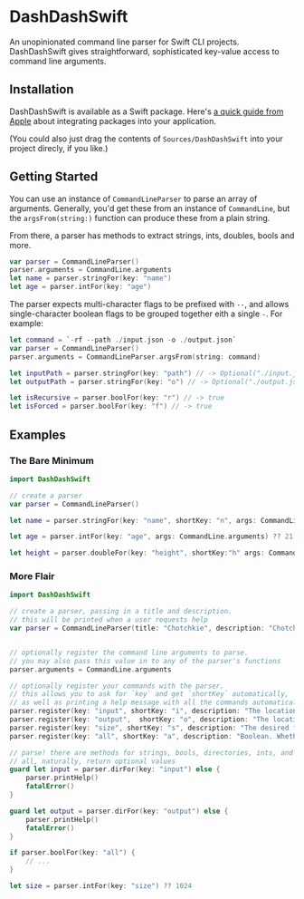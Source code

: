 # DashDashSwift

An unopinionated command line parser for Swift CLI projects. DashDashSwift gives straightforward, sophisticated key-value access to command line arguments.

## Installation

DashDashSwift is available as a Swift package. Here's [a quick guide from Apple](https://developer.apple.com/documentation/xcode/adding_package_dependencies_to_your_app) about integrating packages into your application.

(You could also just drag the contents of `Sources/DashDashSwift` into your project direcly, if you like.)


## Getting Started

You can use an instance of `CommandLineParser` to parse an array of arguments. Generally, you'd get these from an instance of `CommandLine`, but the `argsFrom(string:)` function can produce these from a plain string. 

From there, a parser has methods to extract strings, ints, doubles, bools and more.

```swift
var parser = CommandLineParser()
parser.arguments = CommandLine.arguments
let name = parser.stringFor(key: "name")
let age = parser.intFor(key: "age")
```

The parser expects multi-character flags to be prefixed with `--`, and allows single-character boolean flags to be grouped together eith a single `-`. For example:

```swift
let command = `-rf --path ./input.json -o ./output.json`
var parser = CommandLineParser()
parser.arguments = CommandLineParser.argsFrom(string: command)

let inputPath = parser.stringFor(key: "path") // -> Optional("./input.json")
let outputPath = parser.stringFor(key: "o") // -> Optional("./output.json")

let isRecursive = parser.boolFor(key: "r") // -> true
let isForced = parser.boolFor(key: "f") // -> true
```


## Examples


### The Bare Minimum

```swift
import DashDashSwift

// create a parser
var parser = CommandLineParser()

let name = parser.stringFor(key: "name", shortKey: "n", args: CommandLine.arguments) ?? "Anonymous"

let age = parser.intFor(key: "age", args: CommandLine.arguments) ?? 21

let height = parser.doubleFor(key: "height", shortKey:"h" args: CommandLine.arguments) ?? 180.0

```


### More Flair


```swift
import DashDashSwift

// create a parser, passing in a title and description.
// this will be printed when a user requests help
var parser = CommandLineParser(title: "Chotchkie", description: "Chotchkie is a command line program to control the amount of flair on your uniform.")


// optionally register the command line arguments to parse.
// you may also pass this value in to any of the parser's functions
parser.arguments = CommandLine.arguments

// optionally register your commands with the parser.
// this allows you to ask for `key` and get `shortKey` automatically,
// as well as printing a help message with all the commands automatically.
parser.register(key: "input", shortKey: "i", description: "The location where files should be read from.")
parser.register(key: "output",  shortKey: "o", description: "The location where files should be saved.")
parser.register(key: "size", shortKey: "s", description: "The desired file size, in bytes")
parser.register(key: "all", shortKey: "a", description: "Boolean. Whether or not all directories should be included.")

// parse! there are methods for strings, bools, directories, ints, and doubles
// all, naturally, return optional values
guard let input = parser.dirFor(key: "input") else {
    parser.printHelp()
    fatalError()
}

guard let output = parser.dirFor(key: "output") else { 
    parser.printHelp()
    fatalError()
}

if parser.boolFor(key: "all") {
    // ...
}

let size = parser.intFor(key: "size") ?? 1024

```

